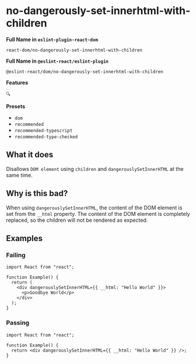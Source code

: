 # no-dangerously-set-innerhtml-with-children

**Full Name in `eslint-plugin-react-dom`**

```plain copy
react-dom/no-dangerously-set-innerhtml-with-children
```

**Full Name in `@eslint-react/eslint-plugin`**

```plain copy
@eslint-react/dom/no-dangerously-set-innerhtml-with-children
```

**Features**

`🔍`

**Presets**

- `dom`
- `recommended`
- `recommended-typescript`
- `recommended-type-checked`

## What it does

Disallows `DOM element` using `children` and `dangerouslySetInnerHTML` at the same time.

## Why is this bad?

When using `dangerouslySetInnerHTML`, the content of the DOM element is set from the `__html` property. The content of the DOM element is completely replaced, so the children will not be rendered as expected.

## Examples

### Failing

```tsx
import React from "react";

function Example() {
  return (
    <div dangerouslySetInnerHTML={{ __html: "Hello World" }}>
      <p>Goodbye World</p>
    </div>
  );
}
```

### Passing

```tsx
import React from "react";

function Example() {
  return <div dangerouslySetInnerHTML={{ __html: "Hello World" }} />;
}
```
